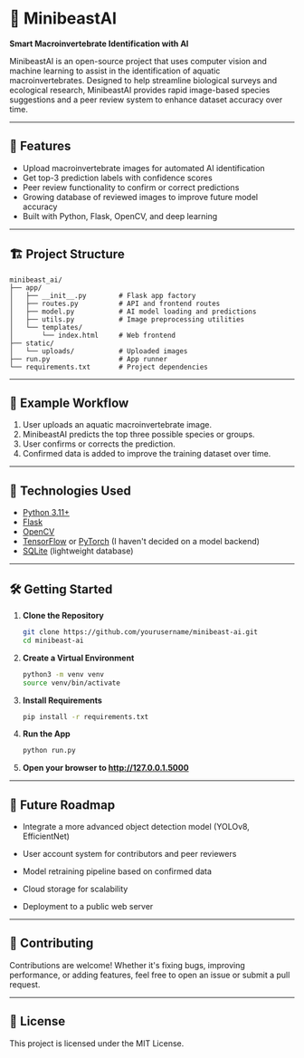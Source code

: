 # 🐛 MinibeastAI

**Smart Macroinvertebrate Identification with AI**

MinibeastAI is an open-source project that uses computer vision and machine learning to assist in the identification of aquatic macroinvertebrates. Designed to help streamline biological surveys and ecological research, MinibeastAI provides rapid image-based species suggestions and a peer review system to enhance dataset accuracy over time.

---

## 🚀 Features
- Upload macroinvertebrate images for automated AI identification
- Get top-3 prediction labels with confidence scores
- Peer review functionality to confirm or correct predictions
- Growing database of reviewed images to improve future model accuracy
- Built with Python, Flask, OpenCV, and deep learning

---

## 🏗️ Project Structure
```text
minibeast_ai/
├── app/
│   ├── __init__.py        # Flask app factory
│   ├── routes.py          # API and frontend routes
│   ├── model.py           # AI model loading and predictions
│   ├── utils.py           # Image preprocessing utilities
│   └── templates/
│       └── index.html     # Web frontend
├── static/
│   └── uploads/           # Uploaded images
├── run.py                 # App runner
└── requirements.txt       # Project dependencies
```
---

## 📸 Example Workflow
1. User uploads an aquatic macroinvertebrate image.
2. MinibeastAI predicts the top three possible species or groups.
3. User confirms or corrects the prediction.
4. Confirmed data is added to improve the training dataset over time.

---

## 🧰 Technologies Used
- [Python 3.11+](https://www.python.org/)
- [Flask](https://flask.palletsprojects.com/)
- [OpenCV](https://opencv.org/)
- [TensorFlow](https://www.tensorflow.org/) or [PyTorch](https://pytorch.org/) (I haven't decided on a model backend)
- [SQLite](https://www.sqlite.org/) (lightweight database)

---

## 🛠️ Getting Started

1. **Clone the Repository**
   ```bash
   git clone https://github.com/yourusername/minibeast-ai.git
   cd minibeast-ai
   ```

2. **Create a Virtual Environment**
    ```bash
    python3 -m venv venv
    source venv/bin/activate
   ```

3. **Install Requirements**
    ```bash
    pip install -r requirements.txt
   ```

4. **Run the App**
    ```bash
    python run.py
   ```

5. **Open your browser to http://127.0.0.1.5000**

---

## 🌊 Future Roadmap

- Integrate a more advanced object detection model (YOLOv8, EfficientNet)

- User account system for contributors and peer reviewers

- Model retraining pipeline based on confirmed data

- Cloud storage for scalability

- Deployment to a public web server

---

## 🤝 Contributing

Contributions are welcome! Whether it's fixing bugs, improving performance, or adding features, feel free to open an issue or submit a pull request.

---

## 📄 License

This project is licensed under the MIT License.

